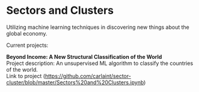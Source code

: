 # Sectors and Clusters
Utilizing machine learning techniques in discovering new things about the global economy.

Current projects:

**Beyond Income: A New Structural Classification of the World**<br>
Project description: An unsupervised ML algorithm to classify the countries of the world.<br>
Link to project (https://github.com/carlaint/sector-cluster/blob/master/Sectors%20and%20Clusters.ipynb)
